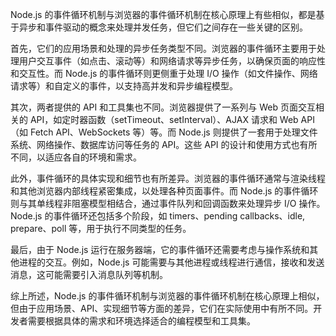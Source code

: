 Node.js 的事件循环机制与浏览器的事件循环机制在核心原理上有些相似，都是基于异步和事件驱动的概念来处理并发任务，但它们之间存在一些关键的区别。

首先，它们的应用场景和处理的异步任务类型不同。浏览器的事件循环主要用于处理用户交互事件（如点击、滚动等）和网络请求等异步任务，以确保页面的响应性和交互性。而 Node.js 的事件循环则更侧重于处理 I/O 操作（如文件操作、网络请求等）和自定义的事件，以支持高并发和异步编程模型。

其次，两者提供的 API 和工具集也不同。浏览器提供了一系列与 Web 页面交互相关的 API，如定时器函数（setTimeout、setInterval）、AJAX 请求和 Web API（如 Fetch API、WebSockets 等）等。而 Node.js 则提供了一套用于处理文件系统、网络操作、数据库访问等任务的 API。这些 API 的设计和使用方式也有所不同，以适应各自的环境和需求。

此外，事件循环的具体实现和细节也有所差异。浏览器的事件循环通常与渲染线程和其他浏览器内部线程紧密集成，以处理各种页面事件。而 Node.js 的事件循环则与其单线程非阻塞模型相结合，通过事件队列和回调函数来处理异步 I/O 操作。Node.js 的事件循环还包括多个阶段，如 timers、pending callbacks、idle, prepare、poll 等，用于执行不同类型的任务。

最后，由于 Node.js 运行在服务器端，它的事件循环还需要考虑与操作系统和其他进程的交互。例如，Node.js 可能需要与其他进程或线程进行通信，接收和发送消息，这可能需要引入消息队列等机制。

综上所述，Node.js 的事件循环机制与浏览器的事件循环机制在核心原理上相似，但由于应用场景、API、实现细节等方面的差异，它们在实际使用中有所不同。开发者需要根据具体的需求和环境选择适合的编程模型和工具集。
